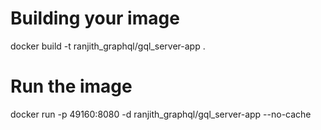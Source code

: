 # Building your image
docker build -t ranjith_graphql/gql_server-app . 

# Run the image
docker run -p 49160:8080 -d ranjith_graphql/gql_server-app --no-cache
